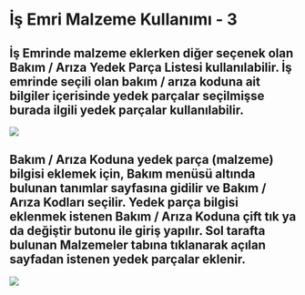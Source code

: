 # İş Emri Malzeme Kullanımı - 3

## İş Emrinde malzeme eklerken diğer seçenek olan Bakım / Arıza Yedek Parça Listesi kullanılabilir. İş emrinde seçili olan bakım / arıza koduna ait bilgiler içerisinde yedek parçalar seçilmişse burada ilgili yedek parçalar kullanılabilir.

![](https://docsbimser.blob.core.windows.net/imagecontainer/İş%20Emri%20Arıza%20kodu%20Malzeme%20Seçimi-3d565f47-ee86-4823-ac67-2767c340e43a.png)

## Bakım / Arıza Koduna yedek parça (malzeme) bilgisi eklemek için, Bakım menüsü altında bulunan tanımlar sayfasına gidilir ve Bakım / Arıza Kodları seçilir. Yedek parça bilgisi eklenmek istenen Bakım / Arıza Koduna çift tık ya da değiştir butonu ile giriş yapılır. Sol tarafta bulunan Malzemeler tabına tıklanarak açılan sayfadan istenen yedek parçalar eklenir.

![](https://docsbimser.blob.core.windows.net/imagecontainer/İş%20Emri%20Arıza%20kodu%20Malzeme%20Seçimi2-4b62d866-2907-4e24-894d-6c1c6fc99191.png)

